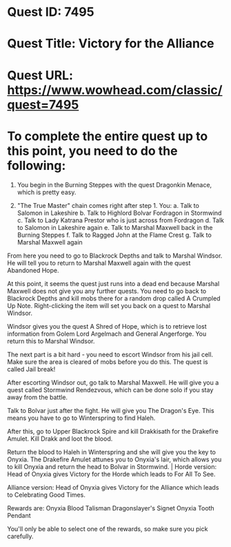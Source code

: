 # Quest ID: 7495
# Quest Title: Victory for the Alliance
# Quest URL: https://www.wowhead.com/classic/quest=7495
# To complete the entire quest up to this point, you need to do the following:

1. You begin in the Burning Steppes with the quest Dragonkin Menace, which is pretty easy.

2. "The True Master" chain comes right after step 1. You:
a. Talk to Salomon in Lakeshire
b. Talk to Highlord Bolvar Fordragon in Stormwind
c. Talk to Lady Katrana Prestor who is just across from Fordragon
d. Talk to Salomon in Lakeshire again
e. Talk to Marshal Maxwell back in the Burning Steppes
f. Talk to Ragged John at the Flame Crest
g. Talk to Marshal Maxwell again

From here you need to go to Blackrock Depths and talk to Marshal Windsor. He will tell you to return to Marshal Maxwell again with the quest Abandoned Hope.

At this point, it seems the quest just runs into a dead end because Marshal Maxwell does not give you any further quests. You need to go back to Blackrock Depths and kill mobs there for a random drop called A Crumpled Up Note. Right-clicking the item will set you back on a quest to Marshal Windsor.

Windsor gives you the quest A Shred of Hope, which is to retrieve lost information from Golem Lord Argelmach and General Angerforge. You return this to Marshal Windsor.

The next part is a bit hard - you need to escort Windsor from his jail cell. Make sure the area is cleared of mobs before you do this. The quest is called Jail break!

After escorting Windsor out, go talk to Marshal Maxwell. He will give you a quest called Stormwind Rendezvous, which can be done solo if you stay away from the battle.

Talk to Bolvar just after the fight. He will give you The Dragon's Eye. This means you have to go to Winterspring to find Haleh.

After this, go to Upper Blackrock Spire and kill Drakkisath for the Drakefire Amulet. Kill Drakk and loot the blood.

Return the blood to Haleh in Winterspring and she will give you the key to Onyxia. The Drakefire Amulet attunes you to Onyxia's lair, which allows you to kill Onyxia and return the head to Bolvar in Stormwind. | Horde version:
 Head of Onyxia gives  Victory for the Horde which leads to  For All To See.

Alliance version:
 Head of Onyxia gives  Victory for the Alliance which leads to  Celebrating Good Times.

Rewards are:
 Onyxia Blood Talisman
 Dragonslayer's Signet
 Onyxia Tooth Pendant

You'll only be able to select one of the rewards, so make sure you pick carefully.